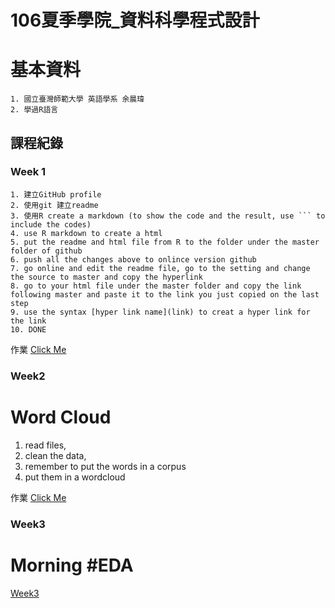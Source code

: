 # 106夏季學院_資料科學程式設計
# 基本資料
	1. 國立臺灣師範大學 英語學系 余晨瑋
	2. 學過R語言

## 課程紀錄
### Week 1
	1. 建立GitHub profile
	2. 使用git 建立readme
	3. 使用R create a markdown (to show the code and the result, use ``` to include the codes)
	4. use R markdown to create a html
	5. put the readme and html file from R to the folder under the master folder of github
	6. push all the changes above to onlince version github
	7. go online and edit the readme file, go to the setting and change the source to master and copy the hyperlink
	8. go to your html file under the master folder and copy the link following master and paste it to the link you just copied on the last step
	9. use the syntax [hyper link name](link) to creat a hyper link for the link
	10. DONE

作業
[Click Me](https://chenweifelix.github.io/106-/Week1/Week1_hw.html)


	 
### Week2
# Word Cloud 
 1. read files,
 2. clean the data,
 3. remember to put the words in a corpus 
 4. put them in a wordcloud
 
作業 [Click Me](https://chenweifelix.github.io/106-/Week2/Week2_HW.html)


### Week3 
# Morning #EDA
[Week3](https://chenweifelix.github.io/106-/Week3/Week3_Moring_2.html)

